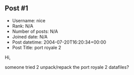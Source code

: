 ## Post #1
- Username: nice
- Rank: N/A
- Number of posts: N/A
- Joined date: N/A
- Post datetime: 2004-07-20T16:20:34+00:00
- Post Title: port royale 2

Hi,

someone tried 2 unpack/repack the port royale 2 datafiles?

